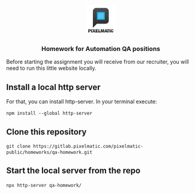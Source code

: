 <!-- PROJECT LOGO -->
<br />
<p align="center">
  <img src="assets/img/logo.jpeg" alt="Logo" width="80" height="80">
  <h3 align="center">Homework for Automation QA positions</h3>
</p>

Before starting the assignment you will receive from our recruiter, you will need to run this little website locally.


## Install a local http server 
For that, you can install http-server. In your terminal execute:
```
npm install --global http-server
```
## Clone this repository
```
git clone https://gitlab.pixelmatic.com/pixelmatic-public/homeworks/qa-homework.git
```
## Start the local server from the repo
```
npx http-server qa-homework/
```